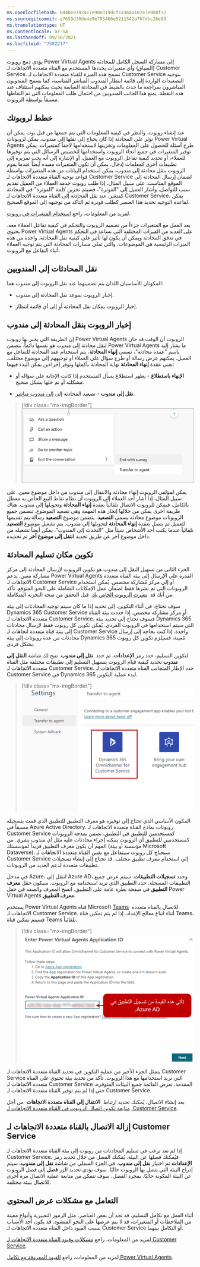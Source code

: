```yaml
---
ms.openlocfilehash: 6d4be93924c7e90e319dcfca36aa107e7e908f32
ms.sourcegitcommit: e7659d30de4a9e795466e9211542a767dbc26e98
ms.translationtype: HT
ms.contentlocale: ar-SA
ms.lasthandoff: 09/30/2021
ms.locfileid: "7582217"
---
```

يؤدي دمج روبوت Power Virtual Agents إلى مشاركة السجل الكامل للمحادثة (السياق) وأي متغيرات يحددها المستخدم مع القناة متعددة الاتجاهات لـ Customer Service. تسمح هذه الميزة للقناة متعددة الاتجاهات لـ Customer Service بتوجيه التصعيدات الواردة إلى قائمة انتظار المندوب المباشر المناسبة، كما يسمح المندوبون المباشرون بمراجعة ما حدث بالضبط في المحادثة السابقة بحيث يمكنهم استئناف عند هذه النقطة. يمنع هذا الجانب المندوبين من احتمال طلب المعلومات التي تم التقاطها مسبقاً بواسطة الروبوت.

## <a name="plan-your-bot"></a>خطط لروبوتك

عند إنشاء روبوت، والنظر في كيفية المعلومات التي يتم جمعها من قبل بوت يمكن أن تؤثر على المحادثة إذا كان يحتاج إلى نقلها إلى مندوب. يمكن لروبوتات Power Virtual Agents طرح أسئلة للحصول على المعلومات وتخزينها لاستخدامها لاحقاً كمتغيرات. يمكن توفير المتغيرات في جميع أنحاء الروبوت واستخدامها لتخصيص الرسائل التي يتم توفيرها للعملاء، أو تحديد كيفية تفاعل الروبوت مع العميل، أو الإشارة إلى أنه يجب تمريره إلى تطبيقات أخرى كمعلمات إدخال. يمكن أن تكون المتغيرات مفيدة أيضاً عندما يقوم الروبوت بنقل محادثة إلى مندوب. يمكن استخدام البيانات من هذه المتغيرات بواسطة قواعد توجيه القناة متعددة الاتجاهات لـ Customer Service لضمان إرسال المحادثة إلى الموقع المناسب. على سبيل المثال، إذا طلب روبوت خدمة العملاء من العميل تقديم سبب للتواصل، وأشار العميل إلى "الفوترة"، فسيتم تخزين كلمة "الفوترة" في المحادثة كمتغير. عند نقل المحادثة إلى القناة متعددة الاتجاهات لـ Customer Service، يمكن لقاعدة التوجيه تحديد هذا العنصر كطلب فوترة ثم التأكد من توجيهه إلى الموقع الصحيح.

لمزيد من المعلومات، راجع [استخدام المتغيرات في روبوت](/power-virtual-agents/authoring-variables/?azure-portal=true). 

يعد العمل مع المتغيرات جزءاً من تصميم الروبوت والتحكم في كيفية تفاعل العملاء معه. يحتوي Power Virtual Agents على العديد من الميزات المختلفة التي تساعد في التحكم في تدفق المحادثة ويمكن أن يكون لها تأثير على كيفية نقل المحادثة. واحدة من هذه الميزات الرئيسية هي الموضوعات، والتي تملي مسارات المحادثة التي يتم توجيه العملاء أثناء التفاعل مع الروبوت.

## <a name="transfer-conversations-to-agents"></a>نقل المحادثات إلى المندوبين

المكونان الأساسيان اللذان يتم تضمينهما عند نقل الروبوت إلى مندوب هما:

-   إخبار الروبوت بموعد نقل المحادثة إلى مندوب.

-   إخبار الروبوت بمكان نقل المحادثة أو إلى أي قائمة انتظار.

## <a name="tell-the-bot-to-transfer-the-conversation-to-an-agent"></a>إخبار الروبوت بنقل المحادثة إلى مندوب

إن الطريقة التي يخبر بها روبوت Power Virtual Agents الروبوت أن الوقت قد حان لنقل محادثة إلى مندوب هو نفسها دائماً. يتضمن Power Virtual Agents ما يشار إليه باسم "عقدة محادثة"، تسمى **إنهاء المحادثة**. يتم استخدام عقد المحادثة للتفاعل مع العميل. يمكنهم عرض رسالة أو طرح سؤال على العملاء أو توجيههم إلى موضوع مختلف. تعني عقدة **إنهاء المحادثة** نهاية المحادثة بأكملها وتوفر إجراءين يمكن البدء فيهما:

-   **الإنهاء باستطلاع** - يظهر استطلاع يسأل المستخدم إذا كانت الإجابة على سؤاله أو مشكلته أو تم حلها بشكل صحيح.

-   **نقل إلى مندوب** - تصعيد المحادثة إلى [إلى مندوب مباشر](/power-virtual-agents/advanced-hand-off/?azure-portal=true).

> [!div class="mx-imgBorder"]
> [![نقل المحادثة إلى مندوب أو الإنهاء باستطلاع.](../media/unit-3-1-ss.png)](../media/unit-3-1-ss.png#lightbox)

يمكن لمؤلفي الروبوت إنهاء محادثة والانتقال إلى مندوب من داخل موضوع معين. على سبيل المثال، إذا أشار أحد العملاء إلى الروبوت أن نظام نقاط البيع الخاص به معطل بالكامل، فيمكن للروبوت الاتصال تلقائياً بعقدة **إنهاء المحادثة** وتحويلها إلى مندوب. هناك طريقة أخرى يمكن من خلالها إنجاز هذه المهمة وهي تصعيد الموضوع. تتضمن جميع الروبوتات موضوع محادثة يسمى **التصعيد**. يتضمن موضوع **التصعيد** رسالة يتم تقديمها للعميل ثم يتصل بعقدة **إنهاء المحادثة** لتحويلها إلى مندوب. يتم تشغيل موضوع **التصعيد** تلقائياً عندما يكتب أحد الأشخاص شيئاً مثل "التحدث إلى المندوب". يمكن أيضاً تشغيله من داخل موضوع آخر عن طريق تحديد **انتقل إلى موضوع آخر** ثم تحديده.

## <a name="configure-where-to-hand-off-the-conversation"></a>تكوين مكان تسليم المحادثة

الجزء الثاني من تسهيل النقل إلى مندوب هو تكوين الروبوت لإرسال المحادثة إلى مركز مشاركة معين. يدعم Power Virtual Agents القدرة على الإرسال إلى بيئة القناة متعددة الاتجاهات لـ Customer Service أو إلى مركز مُشاركة مخصص. يُمكن استخدام الروبوتات التي تم نشرها فقط لضمان عمل الإمكانات الشاملة على النحو المتوقع.  تأكد من أنك قد  [نشرت الروبوت الخاص بك](/power-virtual-agents/getting-started-deploy/?azure-portal=true)  قبل التحقق من صحة التجربة المتكاملة.

سوف تحتاج، في أثناء التكوين، إلى تحديد إذا ما كان سيتم توجيه المحادثات إلى بيئة Dynamics 365 Customer Service أو مركز مشاركة مخصص. إذا حددت بيئة القناة متعددة الاتجاهات لـ Customer Service، فسوف تحتاج إلى تحديد بيئة Dynamics 365 التي سيتم استخدامها في الروبوت الفردي. يُمكن تكوين كل روبوت فقط لإرسال محادثات إلى بيئة قناة متعددة اتجاهات لـ Customer Service واحدة. إذا كنت بحاجة إلى إرسال محادثات من عدة روبوتات إلى بيئة Dynamics 365 مُعينة، فسيلزم تكوين كل روبوت بشكل فردي.

لتكوين التسليم، حدد رمز **الإعدادات**، ثم حدد  **نقل إلى مندوب**. تتيح لك شاشة **النقل إلى مندوب** تحديد كيفية قيام الروبوت بتسهيل التسليم إلى تطبيقات مختلفة مثل القناة متعددة الاتجاهات لـ Customer Service. حدد الإطار المتجانب القناة متعددة الاتجاهات لـ Customer Service في Dynamics 365 لبدء عملية التكوين.

> [!div class="mx-imgBorder"]
> [![لقطة شاشة لنقل إعدادات المندوب مع تمييز القناة متعددة الاتجاهات لـ Customer Service في Dynamics 365.](../media/unit-3-2-ssm.png)](../media/unit-3-2-ssm.png#lightbox)

المكون الأساسي الذي تحتاج إلى توفيره هو معرف التطبيق للتطبيق الذي قمت بتسجيله مسبقاً في Azure Active Directory. روبوتات نماذج القناة متعددة الاتجاهات لـ Customer Service كمستخدمين للتطبيق في التطبيق. تضمن نمذجة الروبوتات كمستخدمين للتطبيق أن الروبوت يمكنه إجراء محادثات عليه مثل أي مندوب بشري. من المهم أن يكون معرف التطبيق فريداً لمؤسستك (مؤسسة أو بيئة Microsoft Dataverse). سيحتاج كل روبوت سيتفاعل مع نفس القناة متعددة الاتجاهات لـ Customer Service إلى استخدام معرف تطبيق مختلف. قد تحتاج إلى إنشاء تسجيلات تطبيقات متعددة لدعم العديد من الروبوتات.

في مدخل Azure، انتقل إلى Azure AD، وحدد **تسجيلات التطبيقات**. سيتم عرض جميع التطبيقات المسجلة. حدد التطبيق الذي تريد استخدامه مع الروبوت. سيكون حقل **معرف التطبيق** في صفحة نظرة عامة على التطبيق. انسخ المعرف والصقه في حقل Power Virtual Agents **معرف التطبيق**.

يستخدم Power Virtual Agents قناة Microsoft [Teams](/power-virtual-agents/getting-started-deploy/?azure-portal=true)  للاتصال بالقناة متعددة الاتجاهات لـ Customer Service. أثناء اتباع معالج الإعداد، إذا لم يتم تمكين قناة Teams، فسيتم تمكين قناة Teams تلقائياً.

> [!div class="mx-imgBorder"]
> [![لقطة شاشة لمعرف تطبيق Power Virtual Agents.](../media/unit-3-3-ssm.png)](../media/unit-3-3-ssm.png#lightbox)

يتمثل الجزء الأخير من عملية التكوين في تحديد القناة متعددة الاتجاهات لـ Customer Service التي تريد استخدامها مع هذا الروبوت. تأكد من تحديد بيئة تحتوي على القناة متعددة الاتجاهات لـ Customer Service المقدمة. تعرض القائمة جميع البيئات المتوفرة، حتى إذا لم يتم توفير القناة متعددة الاتجاهات لـ Customer Service.

بعد إنشاء الاتصال، يُمكنك تحديد ارتباط  **الانتقال إلى القناة متعددة الاتجاهات**  من أجل  [متابعة تكوين اتصال الروبوت في القناة متعددة الاتجاهات لـ Customer Service](/dynamics365/omnichannel/administrator/configure-bot-virtual-agent/?azure-portal=true).

## <a name="remove-the-omnichannel-for-customer-service-connection"></a>إزالة الاتصال بالقناة متعددة الاتجاهات لـ Customer Service

إذا لم تعد ترغب في تسليم المحادثات من روبوت إلى بيئة القناة متعددة الاتجاهات لـ Customer Service، فيُمكنك فصلها عن البيئة. يُمكنك الفصل من خلال تحديد رمز **الإعدادات** ثم اختيار **نقل إلى مندوب**. في الجزء السفلي من شاشة **نقل إلى مندوب**، سيتم إدراج البيئة التي يتصل بها الروبوت حاليًا. سوف يؤدي تحديد الزر **فصل** إلى فصل الروبوت عن البيئة المكونة حاليًا. بمجرد الفصل، سوف تتمكن من متابعة عملية الاتصال مرة أخرى للاتصال ببيئة مختلفة. 

## <a name="work-with-content-display-issues"></a>التعامل مع مشكلات عرض المحتوى

أثناء العمل مع تكامل التسليم، قد تجد أن بعض العناصر، مثل الرموز التعبيرية وأنواع معينة من الملاحظات أو المتغيرات، قد لا يتم عرضها على النحو المنشود. قد يكون أحد الأسباب بسبب القيود داخل القناة متعددة الاتجاهات لـ Customer Service أو التكامل بينهما.

لمزيد من المعلومات، راجع [مشكلات وقيود القناة متعددة الاتجاهات لـ Customer Service](/dynamics365/omnichannel/omnichannel-readme/?azure-portal=true). 

لمزيد من المعلومات، راجع [القيود المعروفة مع تكامل Power Virtual Agents](/power-virtual-agents/configuration-hand-off-omnichannel?azure-portal=true#known-limitations/). 
